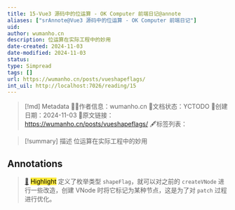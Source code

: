 ```yaml
---
title: 15-Vue3 源码中的位运算 - OK Computer 前端日记@annote
aliases: ["srAnnote@Vue3 源码中的位运算 - OK Computer 前端日记"]
uid: 
author: wumanho.cn
description: 位运算在实际工程中的妙用
date-created: 2024-11-03
date-modified: 2024-11-03
status: 
type: Simpread
tags: []
url: https://wumanho.cn/posts/vueshapeflags/
int_uil: http://localhost:7026/reading/15
---
```


> [!md] Metadata
> 🙇‍♂作者信息：wumanho.cn
> 🌱文档状态：YCTODO
> 📅创建日期：2024-11-03
> 🔗原文链接：https://wumanho.cn/posts/vueshapeflags/
> 🖋标签列表：

> [!summary] 描述
> 位运算在实际工程中的妙用

## Annotations

> [📌](<http://localhost:7026/reading/15#id=1730646080374>) <mark style="background-color: #ffeb3b">Highlight</mark>
> 定义了枚举类型 `shapeFlag`，就可以对之前的 `createVNode` 进行一些改造，创建 VNode 时将它标记为某种节点，这是为了对 `patch` 过程进行优化。

